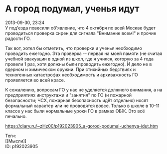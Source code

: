 А город подумал, ученья идут
=============================

   
 2013-09-30, 23:24   
  У под'езда повесили об'явление, что 4 октября по всей Москве будет проводиться проверка сирен для сигнала "Внимание всем!" и прочие радости ГО.   
   
 Так вот, хотел бы отметить, что проверки и ученья необходимо проводить ежегодно. Эта проверка -- первая на моей памяти (не считая учебной эвакуации в одной из школ, где я учился, которую за 4 года провели 1 раз, хотя должны были проводить ежегодно). И дело не в ядерном и химическом оружии. При стихийных бедствиях и техногенных катастрофах необходимость и архиважность ГО проявляется во всей красе.   
   
 К сожалению, вопросам ГО у нас не уделяется должного внимания, а на предприятиях инструктажи и "занятия" по ГО (и пожарной безопасности; ЧСХ, пожарная безопасность идёт отдельно) носят формальный характер или не проводятся вовсе. Только в школе в 10-11 классе у нас были нормальные уроки ГО в рамках ОБЖ. Это всё печально.   
    
 <https://diary.ru/~zHz00/p192023905_a-gorod-podumal-uchenya-idut.htm>   
   
 Теги:   
 [[Мысли]]   
 ID: p192023905